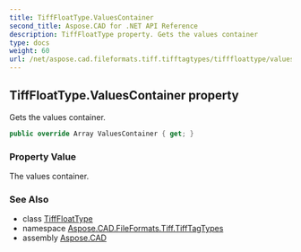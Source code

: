 ```yaml
---
title: TiffFloatType.ValuesContainer
second_title: Aspose.CAD for .NET API Reference
description: TiffFloatType property. Gets the values container
type: docs
weight: 60
url: /net/aspose.cad.fileformats.tiff.tifftagtypes/tifffloattype/valuescontainer/
---
```

## TiffFloatType.ValuesContainer property

Gets the values container.

```csharp
public override Array ValuesContainer { get; }
```

### Property Value

The values container.

### See Also

* class [TiffFloatType](../)
* namespace [Aspose.CAD.FileFormats.Tiff.TiffTagTypes](../../tifffloattype/)
* assembly [Aspose.CAD](../../../)


